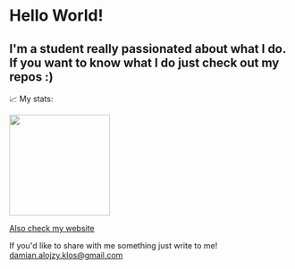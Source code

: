 # Hello World!
I'm a student really passionated about what I do. If you want to know what I do just check out my repos :) 
---
📈 My stats:

<img height="180em" src="https://github-readme-stats.vercel.app/api?username=alojzy231&show_icons=true&hide_border=true&&count_private=true&include_all_commits=true" />

<a href="https://damian-klos-resume.herokuapp.com/">Also check my website<a/>

If you'd like to share with me something just write to me!
<a href="mailto:damian.alojzy.klos@gmail.com">damian.alojzy.klos@gmail.com</a>

<!--
**alojzy231/alojzy231** is a ✨ _special_ ✨ repository because its `README.md` (this file) appears on your GitHub profile.

Here are some ideas to get you started:

- 🔭 I’m currently working on ...
- 🌱 I’m currently learning ...
- 👯 I’m looking to collaborate on ...
- 🤔 I’m looking for help with ...
- 💬 Ask me about ...
- 📫 How to reach me: ...
- 😄 Pronouns: ...
- ⚡ Fun fact: ...
-->
